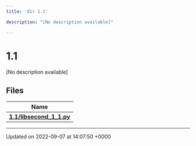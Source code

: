 ```yaml
---
title: 'dir 1.1'

description: "[No description available]"

---
```


# 1.1

[No description available]

## Files

| Name           |
| -------------- |
| **[1.1/libsecond_1_1.py](/documentation/code/files/libsecond__1__1_8py/#file-libsecond-1-1py)**  |






-------------------------------

Updated on 2022-09-07 at 14:07:50 +0000
